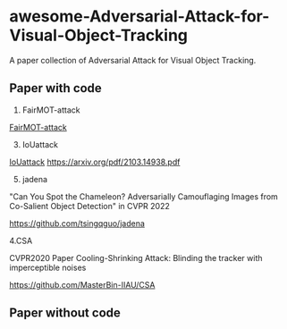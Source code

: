 # awesome-Adversarial-Attack-for-Visual-Object-Tracking
A paper collection of  Adversarial Attack for Visual Object Tracking. 


## Paper with code
1. FairMOT-attack

[FairMOT-attack](https://github.com/DerryHub/FairMOT-attack)

3. IoUattack
   
[IoUattack](https://github.com/VISION-SJTU/IoUattack)
https://arxiv.org/pdf/2103.14938.pdf

5. jadena
   
"Can You Spot the Chameleon? Adversarially Camouflaging Images from Co-Salient Object Detection" in CVPR 2022

https://github.com/tsingqguo/jadena

4.CSA

 CVPR2020 Paper Cooling-Shrinking Attack: Blinding the tracker with imperceptible noises
 
https://github.com/MasterBin-IIAU/CSA


## Paper without code


